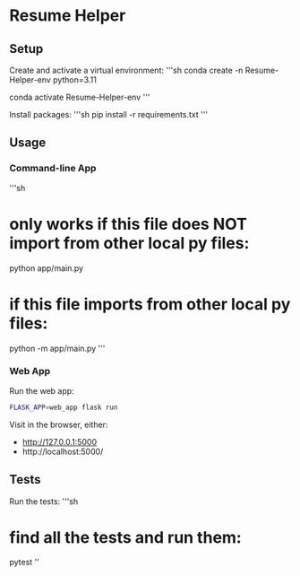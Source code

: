 # Resume Helper

## Setup 
Create and activate a virtual environment:
'''sh
conda create -n Resume-Helper-env python=3.11

conda activate Resume-Helper-env
'''

Install packages:
'''sh
pip install -r requirements.txt
'''

## Usage
### Command-line App
'''sh
# only works if this file does NOT import from other local py files:
python app/main.py

# if this file imports from other local py files:
python -m app/main.py
'''

### Web App

 Run the web app:

 ```sh
 FLASK_APP=web_app flask run
 ```

 Visit in the browser, either:

   + http://127.0.0.1:5000
   + http://localhost:5000/

## Tests

Run the tests:
'''sh
# find all the tests and run them:
pytest
''
